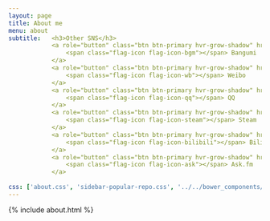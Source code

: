 ```yaml
---
layout: page
title: About me
menu: about
subtitle:   <h3>Other SNS</h3>
            <a role="button" class="btn btn-primary hvr-grow-shadow" href="https://bgm.tv/user/a582192766" target="_blanks">
                <span class="flag-icon flag-icon-bgm"></span> Bangumi
            </a>
            <a role="button" class="btn btn-primary hvr-grow-shadow" href="https://weibo.com/vonxxghost" target="_blanks">
                <span class="flag-icon flag-icon-wb"></span> Weibo
            </a>
            <a role="button" class="btn btn-primary hvr-grow-shadow" href="tencent://message/?uin=582192766" target="_blanks">
                <span class="flag-icon flag-icon-qq"></span> QQ
            </a>
            <a role="button" class="btn btn-primary hvr-grow-shadow" href="http://steamcommunity.com/id/VonXXGhost" target="_blanks">
                <span class="flag-icon flag-icon-steam"></span> Steam
            </a>
            <a role="button" class="btn btn-primary hvr-grow-shadow" href="http://space.bilibili.com/211493" target="_blanks">
                <span class="flag-icon flag-icon-bilibili"></span> Bilibili
            </a>
            <a role="button" class="btn btn-primary hvr-grow-shadow" href="https://ask.fm/vonxxghost" target="_blanks">
                <span class="flag-icon flag-icon-ask"></span> Ask.fm
            </a>
                            
css: ['about.css', 'sidebar-popular-repo.css', '../../bower_components/flag-icon-css/css/flag-icon.min.css']
---
```


{% include about.html %}